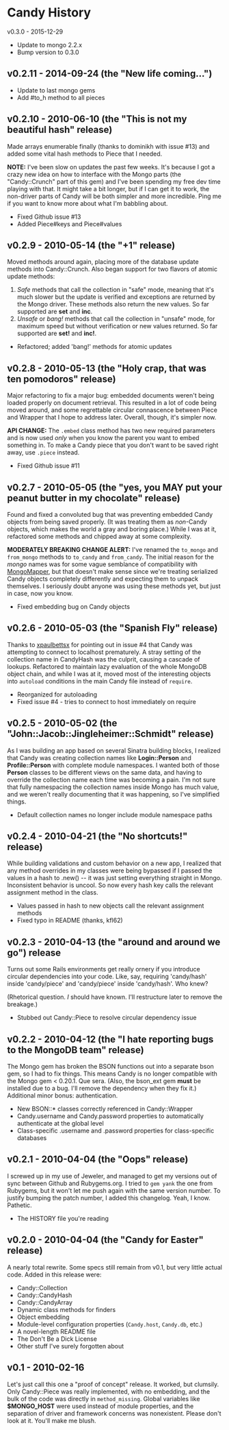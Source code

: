 Candy History
=============
v0.3.0 - 2015-12-29
* Update to mongo 2.2.x
* Bump version to 0.3.0

v0.2.11 - 2014-09-24 (the "New life coming...")
-----------------------------------------------
* Update to last mongo gems
* Add #to_h method to all pieces

v0.2.10 - 2010-06-10 (the "This is not my beautiful hash" release)
------------------------------------------------------------------
Made arrays enumerable finally (thanks to dominikh with issue #13) and added some vital hash methods to Piece that I needed.

**NOTE:** I've been slow on updates the past few weeks. It's because I got a crazy new idea on how to interface with the Mongo parts (the "Candy::Crunch" part of this gem) and I've been spending my free dev time playing with that. It might take a bit longer, but if I can get it to work, the non-driver parts of Candy will be both simpler and more incredible. Ping me if you want to know more about what I'm babbling about.

* Fixed Github issue #13
* Added Piece#keys and Piece#values


v0.2.9 - 2010-05-14 (the "+1" release)
--------------------------------------
Moved methods around again, placing more of the database update methods into Candy::Crunch.  Also began support for two flavors of
atomic update methods:

1. _Safe_ methods that call the collection in "safe" mode, meaning that it's much slower but the update is verified and exceptions are returned by the Mongo driver.  These methods also return the new values.  So far supported are **set** and **inc**.
2. _Unsafe_ or _bang!_ methods that call the collection in "unsafe" mode, for maximum speed but without verification or new values returned.  So far supported are **set!** and **inc!**.

* Refactored; added 'bang!' methods for atomic updates


v0.2.8 - 2010-05-13 (the "Holy crap, that was ten pomodoros" release)
---------------------------------------------------------------------
Major refactoring to fix a major bug: embedded documents weren't being loaded properly on document retrieval.  This resulted in a lot of code being moved around, and some regrettable circular connascence between Piece and Wrapper that I hope to address later.  Overall, though, it's simpler now.

**API CHANGE:** The `.embed` class method has two new required parameters and is now used _only_ when you know the parent you want to embed something in.  To make a Candy piece that you don't want to be saved right away, use `.piece` instead.

* Fixed Github issue #11

v0.2.7 - 2010-05-05 (the "yes, you MAY put your peanut butter in my chocolate" release)
--------------------------------------------------------------------------------------
Found and fixed a convoluted bug that was preventing embedded Candy objects from being saved properly. (It was treating them as _non_-Candy objects, which makes the world a gray and boring place.) While I was at it, refactored some methods and chipped away at some complexity.

**MODERATELY BREAKING CHANGE ALERT:** I've renamed the `to_mongo` and `from_mongo` methods to `to_candy` and `from_candy`.  The initial reason for the _mongo_ names was for some vague semblance of compatibility with [MongoMapper](http://github.com/jnunemaker/mongomapper), but that doesn't make sense since we're treating serialized Candy objects completely differently and expecting them to unpack themselves. I seriously doubt anyone was using these methods yet, but just in case, now you know.

* Fixed embedding bug on Candy objects

v0.2.6 - 2010-05-03 (the "Spanish Fly" release)
-----------------------------------------------
Thanks to [xpaulbettsx](http://github.com/xpaulbettsx) for pointing out in issue \#4 that Candy was attempting to connect to localhost prematurely.
A stray setting of the collection name in CandyHash was the culprit, causing a cascade of lookups.  Refactored to maintain lazy evaluation of the whole MongoDB object chain, and while I was at it, moved most of the interesting objects into `autoload` conditions in the main Candy file instead of `require`.

* Reorganized for autoloading
* Fixed issue #4 - tries to connect to host immediately on require


v0.2.5 - 2010-05-02 (the "John::Jacob::Jingleheimer::Schmidt" release)
----------------------------------------------------------------------
As I was building an app based on several Sinatra building blocks, I realized that Candy was creating collection names like **Login::Person** and **Profile::Person** with complete module namespaces.  I wanted both of those **Person** classes to be different views on the same data, and having to override the collection name each time was becoming a pain.  I'm not sure that fully namespacing the collection names inside Mongo has much value, and we weren't really documenting that it was happening, so I've simplified things.

* Default collection names no longer include module namespace paths


v0.2.4 - 2010-04-21 (the "No shortcuts!" release)
-------------------------------------------------
While building validations and custom behavior on a new app, I realized that
any method overrides in my classes were being bypassed if I passed the values
in a hash to .new() -- it was just setting everything straight in Mongo.
Inconsistent behavior is uncool. So now every hash key calls the relevant
assignment method in the class.

* Values passed in hash to new objects call the relevant assignment methods
* Fixed typo in README (thanks, kfl62)


v0.2.3 - 2010-04-13 (the "around and around we go") release
-----------------------------------------------------------
Turns out some Rails environments get really ornery if you introduce circular dependencies into your code.  Like, say, requiring 'candy/hash' inside 'candy/piece' and 'candy/piece' inside 'candy/hash'.  Who knew?

(Rhetorical question.  _I_ should have known.  I'll restructure later to remove the breakage.)

* Stubbed out Candy::Piece to resolve circular dependency issue


v0.2.2 - 2010-04-12 (the "I hate reporting bugs to the MongoDB team" release)
-----------------------------------------------------------------------------
The Mongo gem has broken the BSON functions out into a separate bson gem, so I had to fix things.  This means Candy is no longer compatible with the Mongo gem < 0.20.1.  Que sera.  (Also, the bson_ext gem **must** be installed due to a bug.  I'll remove the dependency when they fix it.)  Additional minor bonus: authentication.

* New BSON::* classes correctly referenced in Candy::Wrapper
* Candy.username and Candy.password properties to automatically authenticate at the global level
* Class-specific .username and .password properties for class-specific databases


v0.2.1 - 2010-04-04 (the "Oops" release)
----------------------------------------
I screwed up in my use of Jeweler, and managed to get my versions out of sync between Github and Rubygems.org.  I tried to `gem yank` the one from Rubygems, but it won't let me push again with the same version number.  To justify bumping the patch number, I added this changelog.  Yeah, I know.  Pathetic.

* The HISTORY file you're reading


v0.2.0 - 2010-04-04 (the "Candy for Easter" release)
----------------------------------------------------
A nearly total rewrite.  Some specs still remain from v0.1, but very little actual code.  Added in this release were:

* Candy::Collection
* Candy::CandyHash
* Candy::CandyArray
* Dynamic class methods for finders
* Object embedding
* Module-level configuration properties (`Candy.host`, `Candy.db`, etc.)
* A novel-length README file
* The Don't Be a Dick License
* Other stuff I've surely forgotten about


v0.1 - 2010-02-16
-----------------
Let's just call this one a "proof of concept" release.  It worked, but clumsily.  Only Candy::Piece was really implemented, with no embedding, and the bulk of the code was directly in `method_missing`.  Global variables like **$MONGO_HOST** were used instead of module properties, and the separation of driver and framework concerns was nonexistent.  Please don't look at it.  You'll make me blush.
